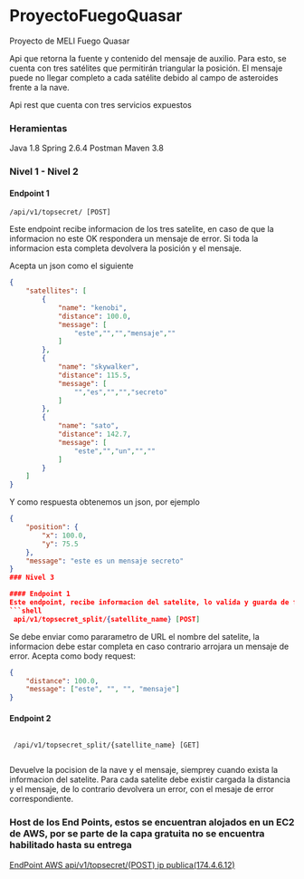 # ProyectoFuegoQuasar
Proyecto de MELI Fuego Quasar


Api que retorna la fuente y contenido del mensaje de auxilio. Para esto, 
se cuenta con tres satélites que permitirán triangular la posición.
El mensaje puede no llegar completo a cada satélite debido al campo de asteroides frente a la nave.

Api rest que  cuenta con tres servicios expuestos

### Heramientas
Java 1.8
Spring 2.6.4
Postman
Maven 3.8

### Nivel 1 - Nivel 2

#### Endpoint 1
```shell
/api/v1/topsecret/ [POST]
```
Este endpoint recibe informacion de los tres satelite, en caso de que la informacion no este OK respondera un mensaje de error.
Si toda la informacion esta completa devolvera la posición y el mensaje.

Acepta un json como el siguiente
```json
{
    "satellites": [
        {
            "name": "kenobi",
            "distance": 100.0,
            "message": [
                "este","","","mensaje",""
            ]
        },
        {
            "name": "skywalker",
            "distance": 115.5,
            "message": [
                "","es","","","secreto"
            ]
        },
        {
            "name": "sato",
            "distance": 142.7,
            "message": [
                "este","","un","",""
            ]
        }
    ]
}
```
Y como respuesta obtenemos un json, por ejemplo
```json
{
    "position": {
        "x": 100.0,
        "y": 75.5
    },
    "message": "este es un mensaje secreto"
}
### Nivel 3

#### Endpoint 1
Este endpoint, recibe informacion del satelite, lo valida y guarda de forma local en una variable Global.
```shell
 api/v1/topsecret_split/{satellite_name} [POST]
```
Se debe enviar como pararametro de URL el nombre del satelite, la informacion debe estar completa en caso contrario arrojara un mensaje de error.
Acepta como body request:

```json
{
    "distance": 100.0,
    "message": ["este", "", "", "mensaje"]
}
```
#### Endpoint 2

```shell

 /api/v1/topsecret_split/{satellite_name} [GET]
 
```
Devuelve la pocision de la nave y el mensaje, siemprey cuando exista la informacion del satelite.
Para cada satelite debe existir cargada la distancia y el mensaje, de lo contrario devolvera un error, con el mesaje de error correspondiente.

### Host de los End Points, estos se encuentran alojados en un EC2 de AWS, por se parte de la capa gratuita no se encuentra habilitado hasta su entrega

[EndPoint AWS api/v1/topsecret/(POST) ip publica(174.4.6.12)](https://thawing-journey-10473.herokuapp.com/swagger-ui.html)



